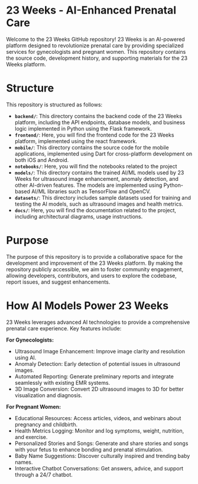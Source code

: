 # 23 Weeks - AI-Enhanced Prenatal Care

Welcome to the 23 Weeks GitHub repository! 23 Weeks is an AI-powered platform designed to revolutionize prenatal care by providing specialized services for gynecologists and pregnant women. This repository contains the source code, development history, and supporting materials for the 23 Weeks platform.

# Structure

This repository is structured as follows:

- **`backend/`**: This directory contains the backend code of the 23 Weeks platform, including the API endpoints, database models, and business logic implemented in Python using the Flask framework.
- **`frontend/`**: Here, you will find the frontend code for the 23 Weeks platform, implemented using the react framework.
- **`mobile/`**: This directory contains the source code for the mobile applications, implemented using Dart for cross-platform development on both iOS and Android.
- **`notebooks/`**: Here, you will find the notebooks related to the project
- **`models/`**: This directory contains the trained AI/ML models used by 23 Weeks for ultrasound image enhancement, anomaly detection, and other AI-driven features. The models are implemented using Python-based AI/ML libraries such as TensorFlow and OpenCV.
- **`datasets/`**: This directory includes sample datasets used for training and testing the AI models, such as ultrasound images and health metrics.
- **`docs/`**: Here, you will find the documentation related to the project, including architectural diagrams, usage instructions.

# Purpose

The purpose of this repository is to provide a collaborative space for the development and improvement of the 23 Weeks platform. By making the repository publicly accessible, we aim to foster community engagement, allowing developers, contributors, and users to explore the codebase, report issues, and suggest enhancements.

# How AI Models Power 23 Weeks

23 Weeks leverages advanced AI technologies to provide a comprehensive prenatal care experience. Key features include:

**For Gynecologists:**

- Ultrasound Image Enhancement: Improve image clarity and resolution using AI.
- Anomaly Detection: Early detection of potential issues in ultrasound images.
- Automated Reporting: Generate preliminary reports and integrate seamlessly with existing EMR systems.
- 3D Image Conversion: Convert 2D ultrasound images to 3D for better visualization and diagnosis.

**For Pregnant Women:**

- Educational Resources: Access articles, videos, and webinars about pregnancy and childbirth.
- Health Metrics Logging: Monitor and log symptoms, weight, nutrition, and exercise.
- Personalized Stories and Songs: Generate and share stories and songs with your fetus to enhance bonding and prenatal stimulation.
- Baby Name Suggestions: Discover culturally inspired and trending baby names.
- Interactive Chatbot Conversations: Get answers, advice, and support through a 24/7 chatbot.
